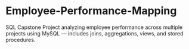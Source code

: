 # Employee-Performance-Mapping
SQL Capstone Project analyzing employee performance across multiple projects using MySQL — includes joins, aggregations, views, and stored procedures.
